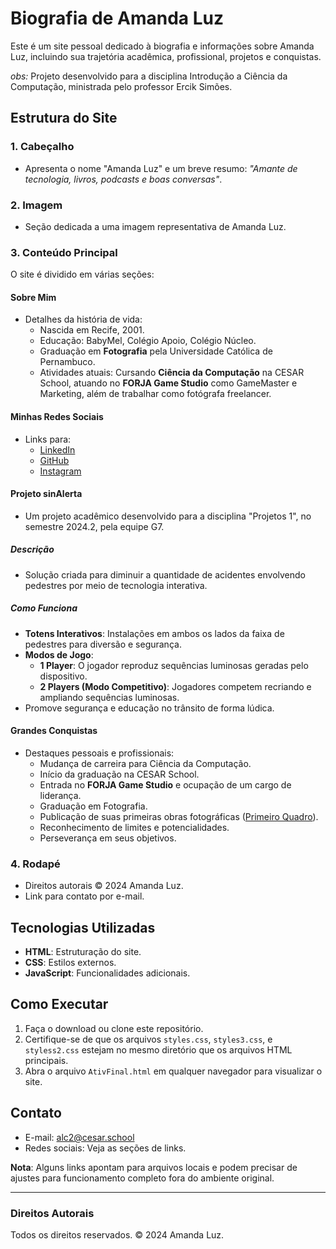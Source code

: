 # Biografia de Amanda Luz

Este é um site pessoal dedicado à biografia e informações sobre Amanda Luz, incluindo sua trajetória acadêmica, profissional, projetos e conquistas.

*obs:* Projeto desenvolvido para a disciplina Introdução a Ciência da Computação, ministrada pelo professor Ercik Simões.

## Estrutura do Site

### 1. **Cabeçalho**
- Apresenta o nome "Amanda Luz" e um breve resumo: *"Amante de tecnologia, livros, podcasts e boas conversas"*.

### 2. **Imagem**
- Seção dedicada a uma imagem representativa de Amanda Luz.

### 3. **Conteúdo Principal**
O site é dividido em várias seções:

#### **Sobre Mim**
- Detalhes da história de vida:
  - Nascida em Recife, 2001.
  - Educação: BabyMel, Colégio Apoio, Colégio Núcleo.
  - Graduação em **Fotografia** pela Universidade Católica de Pernambuco.
  - Atividades atuais: Cursando **Ciência da Computação** na CESAR School, atuando no **FORJA Game Studio** como GameMaster e Marketing, além de trabalhar como fotógrafa freelancer.

#### **Minhas Redes Sociais**
- Links para:
  - [LinkedIn](https://www.linkedin.com/in/amandaaluzc/)
  - [GitHub](https://github.com/amandaaluzc)
  - [Instagram](https://www.instagram.com/newlookat/)

#### **Projeto sinAlerta**
- Um projeto acadêmico desenvolvido para a disciplina "Projetos 1", no semestre 2024.2, pela equipe G7.
  
##### **Descrição**
- Solução criada para diminuir a quantidade de acidentes envolvendo pedestres por meio de tecnologia interativa.
  
##### **Como Funciona**
- **Totens Interativos**: Instalações em ambos os lados da faixa de pedestres para diversão e segurança.
- **Modos de Jogo**:
  - **1 Player**: O jogador reproduz sequências luminosas geradas pelo dispositivo.
  - **2 Players (Modo Competitivo)**: Jogadores competem recriando e ampliando sequências luminosas.
- Promove segurança e educação no trânsito de forma lúdica.

#### **Grandes Conquistas**
- Destaques pessoais e profissionais:
  - Mudança de carreira para Ciência da Computação.
  - Início da graduação na CESAR School.
  - Entrada no **FORJA Game Studio** e ocupação de um cargo de liderança.
  - Graduação em Fotografia.
  - Publicação de suas primeiras obras fotográficas ([Primeiro Quadro](https://www.instagram.com/reel/C_l5ad6S1Pw/?igsh=czVpanRiamVuMWk0)).
  - Reconhecimento de limites e potencialidades.
  - Perseverança em seus objetivos.

### 4. **Rodapé**
- Direitos autorais © 2024 Amanda Luz.
- Link para contato por e-mail.

## Tecnologias Utilizadas
- **HTML**: Estruturação do site.
- **CSS**: Estilos externos.
- **JavaScript**: Funcionalidades adicionais.

## Como Executar
1. Faça o download ou clone este repositório.
2. Certifique-se de que os arquivos `styles.css`, `styles3.css`, e `styless2.css` estejam no mesmo diretório que os arquivos HTML principais.
3. Abra o arquivo `AtivFinal.html` em qualquer navegador para visualizar o site.

## Contato
- E-mail: [alc2@cesar.school](mailto:alc2@cesar.school)
- Redes sociais: Veja as seções de links.

**Nota**: Alguns links apontam para arquivos locais e podem precisar de ajustes para funcionamento completo fora do ambiente original.

---

### Direitos Autorais
Todos os direitos reservados. © 2024 Amanda Luz.
